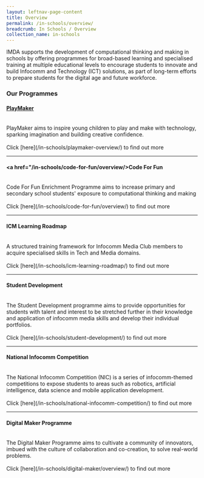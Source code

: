 ```yaml
---
layout: leftnav-page-content
title: Overview
permalink: /in-schools/overview/
breadcrumb: In Schools / Overview
collection_name: in-schools
---
```


IMDA supports the development of computational thinking and making in schools by offering programmes for broad-based learning and specialised training at multiple educational levels to encourage students to innovate and build Infocomm and Technology (ICT) solutions, as part of long-term efforts to prepare students for the digital age and future workforce.

### Our Programmes


#### **[PlayMaker](/in-schools/playmaker-overview/)** <br>
<br>
PlayMaker aims to inspire young children to play and make with technology, sparking imagination and building creative confidence.<br>
<br>
Click [here](/in-schools/playmaker-overview/) to find out more<br>

---

#### **<a href="/in-schools/code-for-fun/overview/>Code For Fun</a>**<br>
<br>
Code For Fun Enrichment Programme aims to increase primary and secondary school students' exposure to computational thinking and making <br>
<br>
Click [here](/in-schools/code-for-fun/overview/) to find out more<br>

---
#### **ICM Learning Roadmap**<br>
<br>
A structured training framework for Infocomm Media Club members to acquire specialised skills in Tech and Media domains.<br>
<br>
Click [here](/in-schools/icm-learning-roadmap/) to find out more<br>

---

#### **Student Development**<br>
<br>
The Student Development programme aims to provide opportunities for students with talent and interest to be stretched further in their knowledge and application of infocomm media skills and develop their individual portfolios.<br>
<br>
Click [here](/in-schools/student-development/) to find out more <br>

---

#### **National Infocomm Competition**<br>
<br>
The National Infocomm Competition (NIC) is a series of infocomm-themed competitions to expose students to areas such as robotics, artificial intelligence, data science and mobile application development.<br>
<br>
Click [here](/in-schools/national-infocomm-competition/) to find out more<br>

---

#### **Digital Maker Programme**<br>
<br>
The Digital Maker Programme aims to cultivate a community of innovators, imbued with the culture of collaboration and co-creation, to solve real-world problems. <br>
<br>
Click [here](/in-schools/digital-maker/overview/) to find out more<br>

